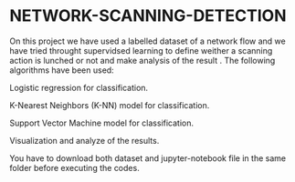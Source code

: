 # NETWORK-SCANNING-DETECTION
On this project we have used a labelled dataset of a network flow and we have tried throught supervidsed learning to define weither a scanning action is lunched or not and make analysis of the result .
The following algorithms have been used:

Logistic regression for classification.

K-Nearest Neighbors (K-NN) model for classification.

Support Vector Machine model for classification.

Visualization and analyze of the results.

You have to download both dataset and jupyter-notebook file in the same folder before executing the codes. 
